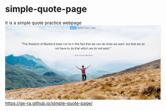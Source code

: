 # simple-quote-page
It is a simple quote practice webpage
<img src="SimpleQuote.jpg">
https://ge-ra.github.io/simple-quote-page/
